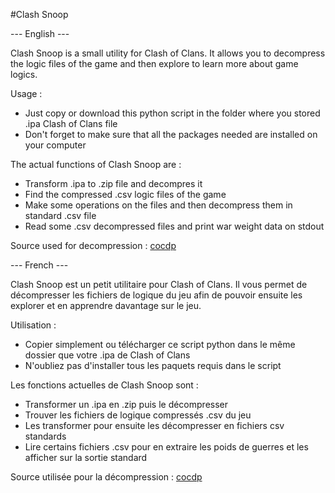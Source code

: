 #Clash Snoop

--- English ---

Clash Snoop is a small utility for Clash of Clans. It allows you to decompress the logic files of the game and then explore to learn more about game logics.

Usage : 
- Just copy or download this python script in the folder where you stored .ipa Clash of Clans file
- Don't forget to make sure that all the packages needed are installed on your computer

The actual functions of Clash Snoop are :

- Transform .ipa to .zip file and decompres it
- Find the compressed .csv logic files of the game
- Make some operations on the files and then decompress them in standard .csv file
- Read some .csv decompressed files and print war weight data on stdout

Source used for decompression : [cocdp](https://github.com/clanner/cocdp)

--- French ---

Clash Snoop est un petit utilitaire pour Clash of Clans. Il vous permet de décompresser les fichiers de logique du jeu afin de pouvoir ensuite les explorer et en apprendre davantage sur le jeu.

Utilisation :
- Copier simplement ou télécharger ce script python dans le même dossier que votre .ipa de Clash of Clans
- N'oubliez pas d'installer tous les paquets requis dans le script

Les fonctions actuelles de Clash Snoop sont :

- Transformer un .ipa en .zip puis le décompresser
- Trouver les fichiers de logique compressés .csv du jeu
- Les transformer pour ensuite les décompresser en fichiers csv standards
- Lire certains fichiers .csv pour en extraire les poids de guerres et les afficher sur la sortie standard

Source utilisée pour la décompression : [cocdp](https://github.com/clanner/cocdp)